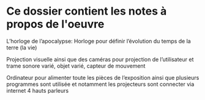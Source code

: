 # Ce dossier contient les notes à propos de l'oeuvre

L’horloge de l’apocalypse:
Horloge pour définir l’évolution du temps de la terre (la vie)

Projection visuelle ainsi que des caméras pour projection de l’utilisateur et trame sonore varié, objet varié, capteur de mouvement 

Ordinateur pour alimenter toute les pièces de l’exposition ainsi que plusieurs programmes sont utilisée et notamment les projecteurs sont connecter via internet 
4 hauts parleurs
